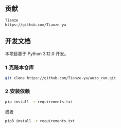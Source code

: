 ## 贡献
```bash
Tianze 
https://github.com/Tianze-ya
```

## 开发文档

本项目基于 Python 3.12.0 开发。

### 1.克隆本仓库

```bash
git clone https://github.com/Tianze-ya/auto_run.git
```

### 2.安装依赖

```bash
pip install -r requirements.txt
```

或者  

```bash
pip3 install -r requirements.txt
```